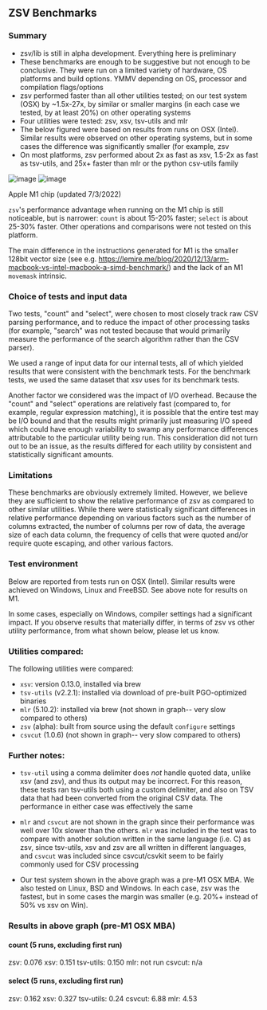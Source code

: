 ## ZSV Benchmarks

### Summary
* zsv/lib is still in alpha development. Everything here is preliminary
* These benchmarks are enough to be suggestive but not enough to be conclusive. They were run on a limited variety of hardware, OS platforms and build options. YMMV depending on OS, processor and compilation flags/options
* zsv performed faster than all other utilities tested; on our test system (OSX) by ~1.5x-27x, by similar or smaller margins
  (in each case we tested, by at least 20%) on other operating systems
* Four utilities were tested: zsv, xsv, tsv-utils and mlr
* The below figured were based on results from runs on OSX (Intel). Similar results were observed on other operating systems, but in some cases the difference was significantly smaller (for example, zsv
* On most platforms, zsv performed about 2x as fast as xsv, 1.5-2x as fast as tsv-utils, and 25x+ faster than mlr or the python csv-utils family

![image](https://user-images.githubusercontent.com/26302468/146497899-48174114-3b18-49b0-97da-35754ab56e48.png)
![image](https://user-images.githubusercontent.com/26302468/146498211-afc77ce6-4229-4599-bf33-81bf00c725a8.png)

Apple M1 chip (updated 7/3/2022)

`zsv`'s performance advantage when running on the M1 chip is still noticeable, but is narrower:
`count` is about 15-20% faster; `select` is about 25-30% faster. Other operations and comparisons were not tested on this platform.

The main difference in the instructions generated for M1 is the smaller 128bit vector size (see e.g. https://lemire.me/blog/2020/12/13/arm-macbook-vs-intel-macbook-a-simd-benchmark/) and the lack of an M1 `movemask` intrinsic.

### Choice of tests and input data

Two tests, "count" and "select", were chosen to most closely track
raw CSV parsing performance, and to reduce the impact of other
processing tasks (for example, "search" was not tested because that would
primarily measure the performance of the search algorithm rather than
the CSV parser).

We used a range of input data for our internal tests, all of which yielded
results that were consistent with the benchmark tests. For the benchmark
tests, we used the same dataset that xsv uses for its benchmark tests.

Another factor we considered was the impact of I/O overhead. Because the
"count" and "select" operations are relatively fast (compared to, for example,
regular expression matching), it is possible that the entire test may be
I/O bound and that the results might primarily just measuring I/O speed
which could have enough variability to swamp any performance differences
attributable to the particular utility being run. This consideration did
not turn out to be an issue, as the results differed for each utility
by consistent and statistically significant amounts.

### Limitations

These benchmarks are obviously extremely limited. However, we believe they are
sufficient to show the relative performance of zsv as compared to other similar
utilities. While there were statistically significant differences in relative
performance depending on various factors such as the number of columns extracted,
the number of columns per row of data, the average size of each data column,
the frequency of cells that were quoted and/or require quote escaping, and other
various factors.

### Test environment

Below are reported from tests run on OSX (Intel). Similar results were achieved on Windows, Linux and
FreeBSD. See above note for results on M1.

In some cases, especially on Windows, compiler settings had a significant impact.
If you observe results that materially differ, in terms of zsv vs other utility performance,
from what shown below, please let us know.


### Utilities compared:

The following utilities were compared:

* `xsv`: version 0.13.0, installed via brew
* `tsv-utils` (v2.2.1): installed via download of pre-built PGO-optimized binaries
* `mlr` (5.10.2): installed via brew (not shown in graph-- very slow compared to others)
* `zsv` (alpha): built from source using the default `configure` settings
* `csvcut` (1.0.6) (not shown in graph-- very slow compared to others)

### Further notes:

* `tsv-util` using a comma delimiter does *not* handle quoted data,
  unlike xsv (and zsv), and thus its output may be incorrect. For this reason,
  these tests ran tsv-utils both using a custom delimiter, and also on TSV data
  that had been converted from the original CSV data. The performance in either case
  was effectively the same

* `mlr` and `csvcut` are not shown in the graph since their performance was well over 10x slower
  than the others. `mlr` was included in the test was to compare with
  another solution written in the same language (i.e. C) as zsv, since
  tsv-utils, xsv and zsv are all written in different languages, and `csvcut` was
  included since csvcut/csvkit seem to be fairly commonly used for CSV processing

* Our test system shown in the above graph was a pre-M1 OSX MBA.
  We also tested on Linux, BSD
  and Windows. In each case, zsv was the fastest, but in some cases the margin
  was smaller (e.g. 20%+ instead of 50% vs xsv on Win). 

### Results in above graph (pre-M1 OSX MBA)

#### count (5 runs, excluding first run)

zsv:  0.076
xsv:  0.151
tsv-utils: 0.150
mlr: not run
csvcut: n/a

#### select (5 runs, excluding first run)
zsv: 0.162
xsv: 0.327
tsv-utils: 0.24
csvcut: 6.88
mlr: 4.53
